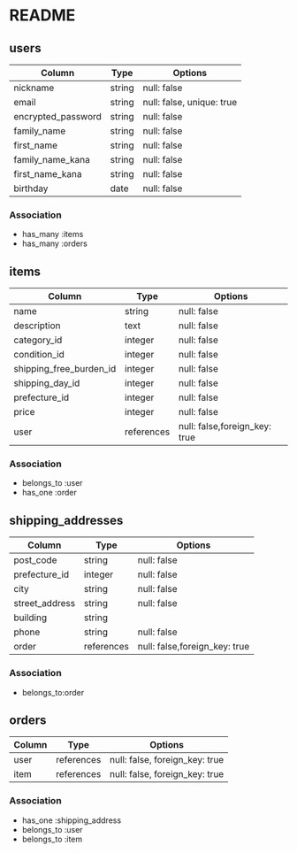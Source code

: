 # README

## users
| Column             | Type   | Options     |
| ------------------ | ------ | ----------- |
|nickname            | string  | null: false |
| email              | string | null: false, unique: true |
| encrypted_password | string | null: false |
| family_name        | string | null: false |
| first_name         | string | null: false |
| family_name_kana   | string | null: false |
| first_name_kana    | string | null: false |
| birthday          | date   | null: false |
### Association
- has_many :items
- has_many :orders
## items
| Column     | Type       | Options     |
| ---------- | ---------- | ----------- |
| name       | string     | null: false |
| description| text       | null: false |
| category_id| integer    | null: false |
| condition_id| integer    | null: false |
| shipping_free_burden_id  | integer     | null: false |
| shipping_day_id| integer  |  null: false|
| prefecture_id| integer  | null: false |
| price      | integer    | null: false |
| user       | references | null: false,foreign_key: true |
### Association
- belongs_to :user
- has_one :order
## shipping_addresses
| Column     | Type       | Options     |
| ---------- | ---------- | ----------- |
| post_code  | string    | null: false |
| prefecture_id | integer | null: false |
| city       | string     | null: false |
| street_address | string | null: false |
| building   | string     |
| phone      | string    | null: false |
| order      | references | null: false,foreign_key: true |
### Association
- belongs_to:order
## orders
| Column     | Type       | Options     |
| ---------- | ---------- | ----------- |
| user       | references | null: false, foreign_key: true |
| item       | references | null: false, foreign_key: true |
### Association
- has_one :shipping_address
- belongs_to :user
- belongs_to :item
